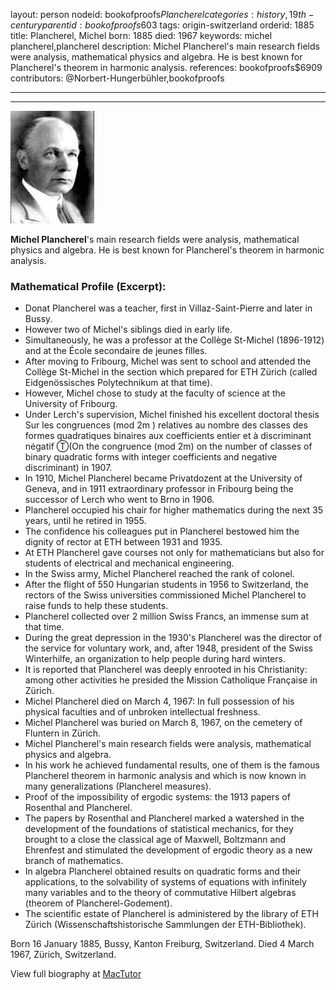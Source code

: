 layout: person
nodeid: bookofproofs$Plancherel
categories: history,19th-century
parentid: bookofproofs$603
tags: origin-switzerland
orderid: 1885
title: Plancherel, Michel
born: 1885
died: 1967
keywords: michel plancherel,plancherel
description: Michel Plancherel's main research fields were analysis, mathematical physics and algebra. He is best known for Plancherel's theorem in harmonic analysis.
references: bookofproofs$6909
contributors: @Norbert-Hungerbühler,bookofproofs

---



---

![Plancherel.jpg](https://github.com/bookofproofs/bookofproofs.github.io/blob/main/_sources/_assets/images/portraits/Plancherel.jpg?raw=true)

**Michel Plancherel**'s main research fields were analysis, mathematical physics and algebra.  He is best known for Plancherel's theorem in harmonic analysis.

### Mathematical Profile (Excerpt):
* Donat Plancherel was a teacher, first in Villaz-Saint-Pierre and later in Bussy.
* However two of Michel's siblings died in early life.
* Simultaneously, he was a professor at the Collège St-Michel (1896-1912) and at the École secondaire de jeunes filles.
* After moving to Fribourg, Michel was sent to school and attended the Collège St-Michel in the section which prepared for ETH Zürich (called Eidgenössisches Polytechnikum at that time).
* However, Michel chose to study at the faculty of science at the University of Fribourg.
* Under Lerch's supervision, Michel finished his excellent doctoral thesis Sur les congruences (mod 2m ) relatives au nombre des classes des formes quadratiques binaires aux coefficients entier et à discriminant négatif Ⓣ(On the congruence (mod 2m) on the number of classes of binary quadratic forms with integer coefficients and negative discriminant) in 1907.
* In 1910, Michel Plancherel became Privatdozent at the University of Geneva, and in 1911 extraordinary professor in Fribourg being the successor of Lerch who went to Brno in 1906.
* Plancherel occupied his chair for higher mathematics during the next 35 years, until he retired in 1955.
* The confidence his colleagues put in Plancherel bestowed him the dignity of rector at ETH between 1931 and 1935.
* At ETH Plancherel gave courses not only for mathematicians but also for students of electrical and mechanical engineering.
* In the Swiss army, Michel Plancherel reached the rank of colonel.
* After the flight of 550 Hungarian students in 1956 to Switzerland, the rectors of the Swiss universities commissioned Michel Plancherel to raise funds to help these students.
* Plancherel collected over 2 million Swiss Francs, an immense sum at that time.
* During the great depression in the 1930's Plancherel was the director of the service for voluntary work, and, after 1948, president of the Swiss Winterhilfe, an organization to help people during hard winters.
* It is reported that Plancherel was deeply enrooted in his Christianity: among other activities he presided the Mission Catholique Française in Zürich.
* Michel Plancherel died on March 4, 1967: In full possession of his physical faculties and of unbroken intellectual freshness.
* Michel Plancherel was buried on March 8, 1967, on the cemetery of Fluntern in Zürich.
* Michel Plancherel's main research fields were analysis, mathematical physics and algebra.
* In his work he achieved fundamental results, one of them is the famous Plancherel theorem in harmonic analysis and which is now known in many generalizations (Plancherel measures).
* Proof of the impossibility of ergodic systems: the 1913 papers of Rosenthal and Plancherel.
* The papers by Rosenthal and Plancherel marked a watershed in the development of the foundations of statistical mechanics, for they brought to a close the classical age of Maxwell, Boltzmann and Ehrenfest and stimulated the development of ergodic theory as a new branch of mathematics.
* In algebra Plancherel obtained results on quadratic forms and their applications, to the solvability of systems of equations with infinitely many variables and to the theory of commutative Hilbert algebras (theorem of Plancherel-Godement).
* The scientific estate of Plancherel is administered by the library of ETH Zürich (Wissenschaftshistorische Sammlungen der ETH-Bibliothek).

Born 16 January 1885, Bussy, Kanton Freiburg, Switzerland. Died 4 March 1967, Zürich, Switzerland.

View full biography at [MacTutor](https://mathshistory.st-andrews.ac.uk/Biographies/Plancherel/)
